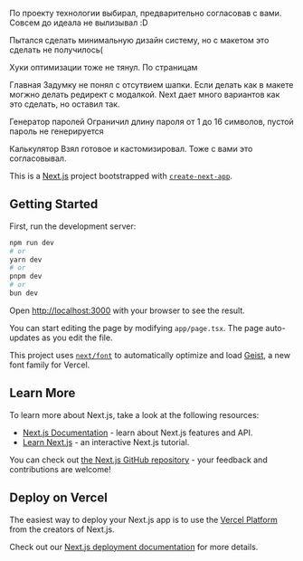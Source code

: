 По проекту технологии выбирал, предварительно согласовав с вами. Совсем до идеала не вылизывал :D  

Пытался сделать минимальную дизайн систему, но с макетом это сделать не получилось(

Хуки оптимизации тоже не тянул. 
По страницам

Главная
Задумку не понял с отсутвием шапки. Если делать как в макете могжно делать редирект с модалкой. Next дает много вариантов как это сделать, но оставил так.

Генератор паролей
Ограничил длину пароля от 1 до 16 символов, пустой пароль не генерируется

Калькулятор
Взял готовое и кастомизировал. Тоже с вами это согласовывал.

This is a [Next.js](https://nextjs.org) project bootstrapped with [`create-next-app`](https://nextjs.org/docs/app/api-reference/cli/create-next-app).

## Getting Started

First, run the development server:

```bash
npm run dev
# or
yarn dev
# or
pnpm dev
# or
bun dev
```

Open [http://localhost:3000](http://localhost:3000) with your browser to see the result.

You can start editing the page by modifying `app/page.tsx`. The page auto-updates as you edit the file.

This project uses [`next/font`](https://nextjs.org/docs/app/building-your-application/optimizing/fonts) to automatically optimize and load [Geist](https://vercel.com/font), a new font family for Vercel.

## Learn More

To learn more about Next.js, take a look at the following resources:

- [Next.js Documentation](https://nextjs.org/docs) - learn about Next.js features and API.
- [Learn Next.js](https://nextjs.org/learn) - an interactive Next.js tutorial.

You can check out [the Next.js GitHub repository](https://github.com/vercel/next.js) - your feedback and contributions are welcome!

## Deploy on Vercel

The easiest way to deploy your Next.js app is to use the [Vercel Platform](https://vercel.com/new?utm_medium=default-template&filter=next.js&utm_source=create-next-app&utm_campaign=create-next-app-readme) from the creators of Next.js.

Check out our [Next.js deployment documentation](https://nextjs.org/docs/app/building-your-application/deploying) for more details.
